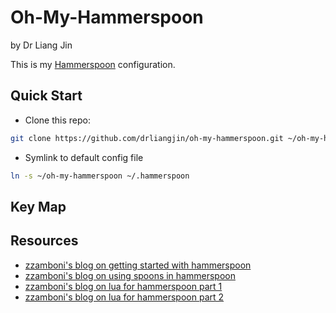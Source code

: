 # Oh-My-Hammerspoon
by Dr Liang Jin

This is my [Hammerspoon](https://www.hammerspoon.org/) configuration.

## Quick Start
- Clone this repo:
```bash
git clone https://github.com/drliangjin/oh-my-hammerspoon.git ~/oh-my-hammerspoon
```
- Symlink to default config file
```bash
ln -s ~/oh-my-hammerspoon ~/.hammerspoon
```
## Key Map

## Resources
- [zzamboni's blog on getting started with hammerspoon](http://zzamboni.org/post/getting-started-with-hammerspoon/)
- [zzamboni's blog on using spoons in hammerspoon](http://zzamboni.org/post/using-spoons-in-hammerspoon/)
- [zzamboni's blog on lua for hammerspoon part 1](http://zzamboni.org/post/just-enough-lua-to-be-productive-in-hammerspoon-part-1/)
- [zzamboni's blog on lua for hammerspoon part 2](http://zzamboni.org/post/just-enough-lua-to-be-productive-in-hammerspoon-part-2/)
